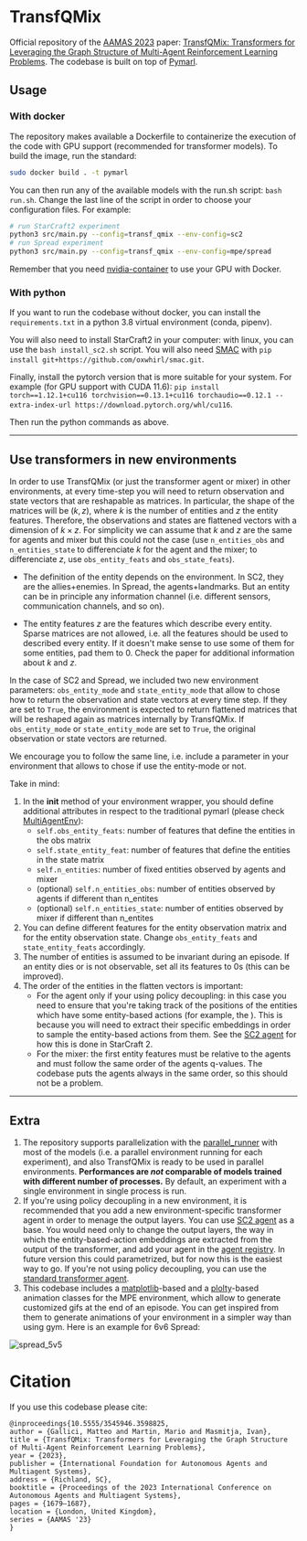 # TransfQMix

Official repository of the [AAMAS 2023](https://aamas2023.soton.ac.uk/) paper: [TransfQMix: Transformers for Leveraging the Graph Structure of
Multi-Agent Reinforcement Learning Problems](https://arxiv.org/abs/2301.05334). The codebase is built on top of [Pymarl](https://github.com/oxwhirl/pymarl). 

## Usage 

### With docker
The repository makes available a Dockerfile to containerize the execution of the code with GPU support (recommended for transformer models). To build the image, run the standard:

```bash
sudo docker build . -t pymarl
```

You can then run any of the available models with the run.sh script: ```bash run.sh```. Change the last line of the script in order to choose your configuration files. For example:

```bash
# run StarCraft2 experiment
python3 src/main.py --config=transf_qmix --env-config=sc2
# run Spread experiment
python3 src/main.py --config=transf_qmix --env-config=mpe/spread
```

Remember that you need [nvidia-container](https://docs.nvidia.com/datacenter/cloud-native/container-toolkit/install-guide.html#installation-guide) to use your GPU with Docker. 

### With python
If you want to run the codebase without docker, you can install the ```requirements.txt``` in a python 3.8 virtual environment (conda, pipenv). 

You will also need to install StarCraft2 in your computer: with linux, you can use the ```bash install_sc2.sh``` script. You will also need [SMAC](https://github.com/oxwhirl/smac.git) with ```pip install git+https://github.com/oxwhirl/smac.git```. 

Finally, install the pytorch version that is more suitable for your system. For example (for GPU support with CUDA 11.6): ```pip install torch==1.12.1+cu116 torchvision==0.13.1+cu116 torchaudio==0.12.1 --extra-index-url https://download.pytorch.org/whl/cu116```.

Then run the python commands as above. 

***

## Use transformers in new environments

In order to use TransfQMix (or just the transformer agent or mixer) in other environments, at every time-step you will need to return observation and state vectors that are reshapable as matrices. In particular, the shape of the matrices will be $(k, z)$, where $k$ is the number of entities and $z$ the entity features. Therefore, the observations and states are flattened vectors with a dimension of $k \times z$. For simplicity we can assume that $k$ and $z$ are the same for agents and mixer but this could not the case (use ```n_entities_obs``` and ```n_entities_state``` to differenciate $k$ for the agent and the mixer; to differenciate $z$, use ```obs_entity_feats``` and ```obs_state_feats```).

- The definition of the entity depends on the environment. In SC2, they are the allies+enemies. In Spread, the agents+landmarks. But an entity can be in principle any information channel (i.e. different sensors, communication channels, and so on). 

- The entity features $z$ are the features which describe every entity. Sparse matrices are not allowed, i.e. all the features should be used to described every entity. If it doesn't make sense to use some of them for some entities, pad them to 0. Check the paper for additional information about $k$ and $z$.

In the case of SC2 and Spread, we included two new environment parameters: ```obs_entity_mode``` and ```state_entity_mode``` that allow to chose how to return the observation and state vectors at every time step. If they are set to ```True```, the environment is expected to return flattened matrices that will be reshaped again as matrices internally by TransfQMix. If ```obs_entity_mode``` or ```state_entity_mode``` are set to ```True```, the original observation or state vectors are returned.

We encourage you to follow the same line, i.e. include a parameter in your environment that allows to chose if use the entity-mode or not. 

Take in mind:
1. In the __init__ method of your environment wrapper, you should define additional attributes in respect to the traditional pymarl (please check [MultiAgentEnv](src/envs/multiagentenv.py)):
    - ```self.obs_entity_feats```: number of features that define the entities in the obs matrix
    - ```self.state_entity_feat```: number of features that define the entities in the state matrix
    - ```self.n_entities```: number of fixed entities observed by agents and mixer
    - (optional) ```self.n_entities_obs```: number of entities observed by agents if different than n_entites
    - (optional) ```self.n_entities_state```: number of entities observed by mixer if different than n_entites
2. You can define different features for the entity observation matrix and for the entity observation state. Change ```obs_entity_feats``` and ```state_entity_feats``` accordingly.
3. The number of entities is assumed to be invariant during an episode. If an entity dies or is not observable, set all its features to 0s (this can be improved). 
4. The order of the entities in the flatten vectors is important:
    - For the agent only if your using policy decoupling: in this case you need to ensure that you're taking track of the positions of the entities which have some entity-based actions (for example, the ). This is because you will need to extract their specific embeddings in order to sample the entity-based actions from them. See the [SC2 agent](src/modules/agents/n_transf_agent_smac.py) for how this is done in StarCraft 2. 
    - For the mixer: the first entity features must be relative to the agents and must follow the same order of the agents q-values. The codebase puts the agents always in the same order, so this should not be a problem. 

***

## Extra

1. The repository supports parallelization with the [parallel_runner](src/runners/parallel_runner.py) with most of the models (i.e. a parallel environment running for each experiment), and also TransfQMix is ready to be used in parallel environments. **Performances are *not* comparable of models trained with different number of processes.** By default, an experiment with a single environment in single process is run. 
2. If you're using policy decoupling in a new environment, it is recommended that you add a new environment-specific transformer agent in order to menage the output layers. You can use [SC2 agent](src/modules/agents/n_transf_agent_smac.py) as a base. You would need only to change the output layers, the way in which the entity-based-action embeddings are extracted from the output of the transformer, and add your agent in the [agent registry](src/modules/agents/__init__.py). In future version this could parametrized, but for now this is the easiest way to go. If you're not using  policy decoupling, you can use the [standard transformer agent](src/modules/agents/n_transf_agent.py).
3. This codebase includes a [matplotlib](src/envs/mpe/animate/pyplot_animator.py)-based and a [plolty](src/envs/mpe/animate/plotly_animator.py)-based animation classes for the MPE environment, which allow to generate customized gifs at the end of an episode. You can get inspired from them to generate animations of your environment in a simpler way than using gym. Here is an example for 6v6 Spread:

![spread_5v5](https://s9.gifyu.com/images/animation_5v5.gif)

# Citation
If you use this codebase please cite:

```
@inproceedings{10.5555/3545946.3598825,
author = {Gallici, Matteo and Martin, Mario and Masmitja, Ivan},
title = {TransfQMix: Transformers for Leveraging the Graph Structure of Multi-Agent Reinforcement Learning Problems},
year = {2023},
publisher = {International Foundation for Autonomous Agents and Multiagent Systems},
address = {Richland, SC},
booktitle = {Proceedings of the 2023 International Conference on Autonomous Agents and Multiagent Systems},
pages = {1679–1687},
location = {London, United Kingdom},
series = {AAMAS '23}
}
```
